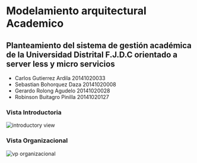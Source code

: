  # Modelamiento arquitectural Academico
 
## Planteamiento del sistema de gestión académica de la Universidad Distrital F.J.D.C orientado a server less y micro servicios


- Carlos Gutierrez Ardila 20141020033
- Sebastian Bohorquez Daza 20141020008
- Gerardo Rolong Agudelo 20141020028
- Robinson Buitagro Pinilla 20141020127
 
 ### Vista Introductoria 

![introductory view](https://user-images.githubusercontent.com/24967174/41732042-9a1e820c-7545-11e8-9631-c86efdde9e17.jpg)

### Vista Organizacional

![vp organizacional](https://user-images.githubusercontent.com/24967174/41786893-57cf9c66-760c-11e8-9c99-5d2c0b951c95.jpg)






